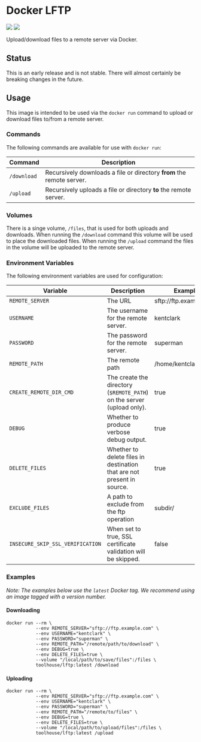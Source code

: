 # Docker LFTP

[![](https://images.microbadger.com/badges/image/toolhouse/lftp.svg)](https://microbadger.com/images/toolhouse/lftp "Image Layers") [![](https://images.microbadger.com/badges/version/toolhouse/lftp.svg)](https://microbadger.com/images/toolhouse/lftp "Image Version")

Upload/download files to a remote server via Docker.

## Status

This is an early release and is not stable. There will almost certainly be 
breaking changes in the future.

## Usage

This image is intended to be used via the `docker run` command to upload or
download files to/from a remote server.

### Commands

The following commands are available for use with `docker run`:

|   Command   |                              Description                              |
|-------------|-----------------------------------------------------------------------|
| `/download` | Recursively downloads a file or directory **from** the remote server. |
| `/upload`   | Recursively uploads a file or directory **to** the remote server.     |


### Volumes

There is a singe volume, `/files`, that is used for both uploads and downloads. 
When running the `/download` command this volume will be used to place the 
downloaded files. When running the `/upload` command the files in the volume
will be uploaded to the remote server.

### Environment Variables

The following environment variables are used for configuration:

| Variable                         | Description                                                            | Example                |
| -------------------------------- | ---------------------------------------------------------------------- | ---------------------- |
| `REMOTE_SERVER`                  | The URL                                                                | sftp://ftp.example.com |
| `USERNAME`                       | The username for the remote server.                                    | kentclark              |
| `PASSWORD`                       | The password for the remote server.                                    | superman               |
| `REMOTE_PATH`                    | The remote path                                                        | /home/kentclark/files  |
| `CREATE_REMOTE_DIR_CMD`          | The create the directory (`$REMOTE_PATH`) on the server (upload only). | true                   |
| `DEBUG`                          | Whether to produce verbose debug output.                               | true                   |
| `DELETE_FILES`                   | Whether to delete files in destination that are not present in source. | true                   |
| `EXCLUDE_FILES`                  | A path to exclude from the ftp operation                               | subdir/                |
| `INSECURE_SKIP_SSL_VERIFICATION` | When set to true, SSL certificate validation will be skipped.          | false                  |

### Examples

_Note: The examples below use the `latest` Docker tag. We recommend using an image tagged with a version number._

#### Downloading

```shell
docker run --rm \
           --env REMOTE_SERVER="sftp://ftp.example.com" \
           --env USERNAME="kentclark" \
           --env PASSWORD="superman" \
           --env REMOTE_PATH="/remote/path/to/download" \
           --env DEBUG=true \
           --env DELETE_FILES=true \
           --volume "/local/path/to/save/files":/files \
           toolhouse/lftp:latest /download
```

#### Uploading

```shell
docker run --rm \
           --env REMOTE_SERVER="sftp://ftp.example.com" \
           --env USERNAME="kentclark" \
           --env PASSWORD="superman" \
           --env REMOTE_PATH="/remote/to/files" \
           --env DEBUG=true \
           --env DELETE_FILES=true \
           --volume "/local/path/to/upload/files":/files \
           toolhouse/lftp:latest /upload
```